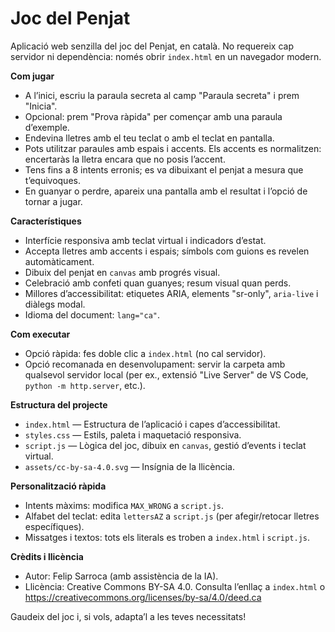 # Joc del Penjat

Aplicació web senzilla del joc del Penjat, en català. No requereix cap servidor ni dependència: només obrir `index.html` en un navegador modern.

**Com jugar**
- A l’inici, escriu la paraula secreta al camp "Paraula secreta" i prem "Inicia".
- Opcional: prem "Prova ràpida" per començar amb una paraula d’exemple.
- Endevina lletres amb el teu teclat o amb el teclat en pantalla.
- Pots utilitzar paraules amb espais i accents. Els accents es normalitzen: encertaràs la lletra encara que no posis l’accent.
- Tens fins a 8 intents erronis; es va dibuixant el penjat a mesura que t’equivoques.
- En guanyar o perdre, apareix una pantalla amb el resultat i l’opció de tornar a jugar.

**Característiques**
- Interfície responsiva amb teclat virtual i indicadors d’estat.
- Accepta lletres amb accents i espais; símbols com guions es revelen automàticament.
- Dibuix del penjat en `canvas` amb progrés visual.
- Celebració amb confeti quan guanyes; resum visual quan perds.
- Millores d’accessibilitat: etiquetes ARIA, elements "sr-only", `aria-live` i diàlegs modal.
- Idioma del document: `lang="ca"`.

**Com executar**
- Opció ràpida: fes doble clic a `index.html` (no cal servidor).
- Opció recomanada en desenvolupament: servir la carpeta amb qualsevol servidor local (per ex., extensió "Live Server" de VS Code, `python -m http.server`, etc.).

**Estructura del projecte**
- `index.html` — Estructura de l’aplicació i capes d’accessibilitat.
- `styles.css` — Estils, paleta i maquetació responsiva.
- `script.js` — Lògica del joc, dibuix en `canvas`, gestió d’events i teclat virtual.
- `assets/cc-by-sa-4.0.svg` — Insígnia de la llicència.

**Personalització ràpida**
- Intents màxims: modifica `MAX_WRONG` a `script.js`.
- Alfabet del teclat: edita `lettersAZ` a `script.js` (per afegir/retocar lletres específiques).
- Missatges i textos: tots els literals es troben a `index.html` i `script.js`.

**Crèdits i llicència**
- Autor: Felip Sarroca (amb assistència de la IA).
- Llicència: Creative Commons BY-SA 4.0. Consulta l’enllaç a `index.html` o https://creativecommons.org/licenses/by-sa/4.0/deed.ca

Gaudeix del joc i, si vols, adapta’l a les teves necessitats!
